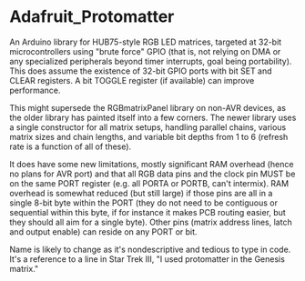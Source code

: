 # Adafruit_Protomatter

An Arduino library for HUB75-style RGB LED matrices, targeted at 32-bit
microcontrollers using "brute force" GPIO (that is, not relying on DMA or
any specialized peripherals beyond timer interrupts, goal being portability).
This does assume the existence of 32-bit GPIO ports with bit SET and CLEAR
registers. A bit TOGGLE register (if available) can improve performance.

This might supersede the RGBmatrixPanel library on non-AVR devices, as the
older library has painted itself into a few corners. The newer library uses
a single constructor for all matrix setups, handling parallel chains,
various matrix sizes and chain lengths, and variable bit depths from 1 to 6
(refresh rate is a function of all of these).

It does have some new limitations, mostly significant RAM overhead (hence
no plans for AVR port) and that all RGB data pins and the clock pin MUST be
on the same PORT register (e.g. all PORTA or PORTB, can't intermix). RAM
overhead is somewhat reduced (but still large) if those pins are all in a
single 8-bit byte within the PORT (they do not need to be contiguous or
sequential within this byte, if for instance it makes PCB routing easier,
but they should all aim for a single byte). Other pins (matrix address lines,
latch and output enable) can reside on any PORT or bit.

Name is likely to change as it's nondescriptive and tedious to type in code.
It's a reference to a line in Star Trek III, "I used protomatter in the
Genesis matrix."
